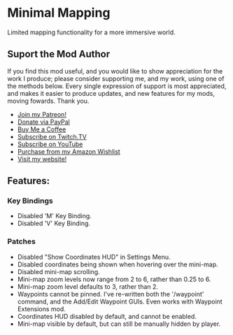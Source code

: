 # Minimal Mapping

Limited mapping functionality for a more immersive world.

## Suport the Mod Author

If you find this mod useful, and you would like to show appreciation for the work I produce; please consider supporting me, and my work, using one of the methods below. Every single expression of support is most appreciated, and makes it easier to produce updates, and new features for my mods, moving fowards. Thank you.

 - [Join my Patreon!](https://www.patreon.com/ApacheTechSolutions?fan_landing=true)
 - [Donate via PayPal](http://bitly.com/APGDonate)
 - [Buy Me a Coffee](https://www.buymeacoffee.com/Apache)
 - [Subscribe on Twitch.TV](https://twitch.tv/ApacheGamingUK)
 - [Subscribe on YouTube](https://youtube.com/c/ApacheGamingUK)
 - [Purchase from my Amazon Wishlist](http://amzn.eu/7qvKTFu)
 - [Visit my website!](https://apachegaming.net)

## Features:
   
### **Key Bindings** 
    
 - Disabled 'M' Key Binding.
 - Disabled 'V' Key Binding.

### **Patches**

 - Disabled "Show Coordinates HUD" in Settings Menu.
 - Disabled coordinates being shown when hovering over the mini-map.
 - Disabled mini-map scrolling.
 - Mini-map zoom levels now range from 2 to 6, rather than 0.25 to 6.
 - Mini-map zoom level defaults to 3, rather than 2.
 - Waypoints cannot be pinned. I've re-written both the '/waypoint' command, and the Add/Edit Waypoint GUIs. Even works with Waypoint Extensions mod.
 - Coordinates HUD disabled by default, and cannot be enabled.
 - Mini-map visible by default, but can still be manually hidden by player.